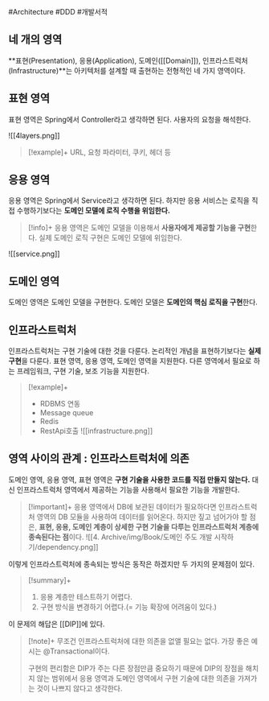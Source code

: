 #Architecture #DDD #개발서적 

## 네 개의 영역
**표현(Presentation), 응용(Application), 도메인([[Domain]]), 인프라스트럭처(Infrastructure)**는 아키텍처를 설계할 때 출현하는 전형적인 네 가지 영역이다.

## 표현 영역
표현 영역은 Spring에서 Controller라고 생각하면 된다. 사용자의 요청을 해석한다.

![[4layers.png]]

> [!example]+ 
> URL, 요청 파라미터, 쿠키, 헤더 등

## 응용 영역
응용 영역은 Spring에서 Service라고 생각하면 된다. 하지만 응용 서비스는 로직을 직접 수행하기보다는 **도메인 모델에 로직 수행을 위임한다.**

> [!info]+ 
> 응용 영역은 도메인 모델을 이용해서 **사용자에게 제공할 기능을 구현**한다.  실제 도메인 로직 구현은 도메인 모델에 위임한다.

![[service.png]]
## 도메인 영역
도메인 영역은 도메인 모델을 구현한다. 도메인 모델은 **도메인의 핵심 로직을 구현**한다.

## 인프라스트럭처
인프라스트럭처는 구현 기술에 대한 것을 다룬다. 논리적인 개념을 표현하기보다는 **실제 구현**을 다룬다.
표현 영역, 응용 영역, 도메인 영역을 지원한다. 다른 영역에서 필요로 하는 프레임워크, 구현 기술, 보조 기능을 지원한다.

> [!example]+ 
> + RDBMS 연동
> + Message queue
> + Redis
> + RestApi호출
![[infrastructure.png]]


## 영역 사이의 관계 : 인프라스트럭처에 의존
도메인 영역, 응용 영역, 표현 영역은 **구현 기술을 사용한 코드를 직접 만들지 않는다.** 대신 인프라스트럭처 영역에서 제공하는 기능을 사용해서 필요한 기능을 개발한다.

> [!important]+ 
> 응용 영역에서 DB에 보관된 데이터가 필요하다면 인프라스트럭처 영역의 DB 모듈을 사용하여 데이터를 읽어온다. 하지만 짚고 넘어가야 할 점은, **표현, 응용, 도메인 계층이 상세한 구현 기술을 다루는 인프라스트럭처 계층에 종속된다는 점**이다.
> ![[4. Archive/img/Book/도메인 주도 개발 시작하기/dependency.png]]

이렇게 인프라스트럭처에 종속되는 방식은 동작은 하겠지만 두 가지의 문제점이 있다.

> [!summary]+ 
> 1. 응용 계층만 테스트하기 어렵다.
> 2. 구현 방식을 변경하기 어렵다.(= 기능 확장에 어려움이 있다.)

이 문제의 해답은 [[DIP]]에 있다.

> [!note]+ 
> 무조건 인프라스트럭처에 대한 의존을 없앨 필요는 없다. 가장 좋은 예시는 @Transactional이다.
> 
> 구현의 편리함은 DIP가 주는 다른 장점만큼 중요하기 때문에 DIP의 장점을 해치지 않는 범위에서 응용 영역과 도메인 영역에서 구현 기술에 대한 의존을 가져가는 것이 나쁘지 않다고 생각한다.